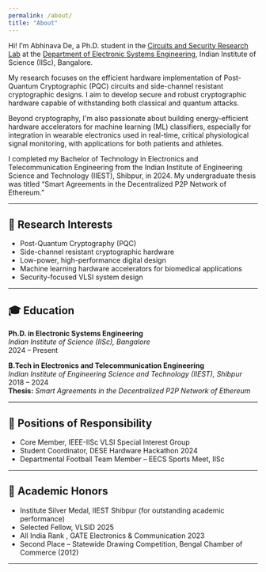 ```yaml
---
permalink: /about/
title: "About"
---
```


Hi! I’m Abhinava De, a Ph.D. student in the [Circuits and Security Research Lab](https://labs.dese.iisc.ac.in/csrl/) at the [Department of Electronic Systems Engineering](https://dese.iisc.ac.in/), Indian Institute of Science (IISc), Bangalore.

My research focuses on the efficient hardware implementation of Post-Quantum Cryptographic (PQC) circuits and side-channel resistant cryptographic designs. I aim to develop secure and robust cryptographic hardware capable of withstanding both classical and quantum attacks.

Beyond cryptography, I'm also passionate about building energy-efficient hardware accelerators for machine learning (ML) classifiers, especially for integration in wearable electronics used in real-time, critical physiological signal monitoring, with applications for both patients and athletes.

I completed my Bachelor of Technology in Electronics and Telecommunication Engineering from the Indian Institute of Engineering Science and Technology (IIEST), Shibpur, in 2024. My undergraduate thesis was titled “Smart Agreements in the Decentralized P2P Network of Ethereum.”

---

## 🧠 Research Interests

- Post-Quantum Cryptography (PQC)
- Side-channel resistant cryptographic hardware
- Low-power, high-performance digital design
- Machine learning hardware accelerators for biomedical applications
- Security-focused VLSI system design

---

## 🎓 Education

**Ph.D. in Electronic Systems Engineering**  
*Indian Institute of Science (IISc), Bangalore*  
2024 – Present

**B.Tech in Electronics and Telecommunication Engineering**  
*Indian Institute of Engineering Science and Technology (IIEST), Shibpur*  
2018 – 2024  
**Thesis:** *Smart Agreements in the Decentralized P2P Network of Ethereum*

---

## 🧩 Positions of Responsibility

- Core Member, IEEE-IISc VLSI Special Interest Group
- Student Coordinator, DESE Hardware Hackathon 2024
- Departmental Football Team Member – EECS Sports Meet, IISc

---

## 🏅 Academic Honors

- Institute Silver Medal, IIEST Shibpur (for outstanding academic performance)
- Selected Fellow, VLSID 2025
- All India Rank <insert rank>, GATE Electronics & Communication 2023
- Second Place – Statewide Drawing Competition, Bengal Chamber of Commerce (2012)

---